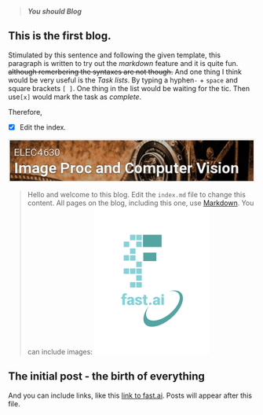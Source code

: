 > ***You should Blog***


## This is the first blog.

Stimulated by this sentence and following the given template, this paragraph is written to try out the *markdown* feature and it is quite fun. ~~although remerbering the syntaxes are not though.~~ And one thing I think would be very useful is the *Task lists*. By typing a hyphen`-` + `space` and square brackets `[ ]`. One thing in the list would be waiting for the tic. Then use`[x]` would mark the task as *complete*.

Therefore,
- [x] Edit the index.

![Image of the ELEC4630 Image Pricessing and Computer Vision title from Blackboard](images/ELEC4630title.jpg)




>Hello and welcome to this blog. Edit the `index.md` file to change this content. All pages on the blog, including this one, use [Markdown](https://guides.github.com/features/mastering-markdown/). You can include images:
![Image of fast.ai logo](images/logo.png)

## The initial post - the birth of everything

And you can include links, like this [link to fast.ai](https://www.fast.ai). Posts will appear after this file. 

